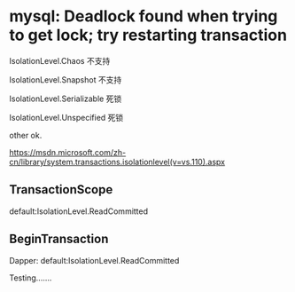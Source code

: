 # mysql: Deadlock found when trying to get lock; try restarting transaction

IsolationLevel.Chaos 不支持

IsolationLevel.Snapshot 不支持

IsolationLevel.Serializable 死锁

IsolationLevel.Unspecified 死锁

other ok.

https://msdn.microsoft.com/zh-cn/library/system.transactions.isolationlevel(v=vs.110).aspx


## TransactionScope
default:IsolationLevel.ReadCommitted



## BeginTransaction
Dapper:
default:IsolationLevel.ReadCommitted

Testing.......
